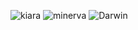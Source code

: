 ![kiara](https://github.com/user-attachments/assets/38ce3cc9-dc2e-4dbb-a978-ef883ae2ca2f)
![minerva](https://github.com/user-attachments/assets/5105fd83-ecb3-425c-ab9a-ff473d9a74b0)
![Darwin](https://github.com/user-attachments/assets/050c3b38-e8b3-441e-a012-0ba03d790c08)
